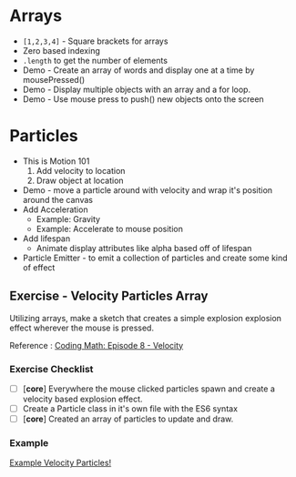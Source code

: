 # Arrays

- `[1,2,3,4]` - Square brackets for arrays
- Zero based indexing
- `.length` to get the number of elements
- Demo - Create an array of words and display one at a time by mousePressed()
- Demo - Display multiple objects with an array and a for loop.
- Demo - Use mouse press to push() new objects onto the screen

# Particles

- This is Motion 101
    1. Add velocity to location
    2. Draw object at location
- Demo - move a particle around with velocity and wrap it's position around the canvas
- Add Acceleration
    + Example: Gravity
    + Example: Accelerate to mouse position
- Add lifespan
    + Animate display attributes like alpha based off of lifespan
- Particle Emitter - to emit a collection of particles and create some kind of effect


## Exercise - Velocity Particles Array

Utilizing arrays, make a sketch that creates a simple explosion explosion effect wherever the mouse is pressed.

Reference : [Coding Math: Episode 8 - Velocity](https://youtu.be/IpN4NLDpWDY)

### Exercise Checklist

- [ ] [**core**] Everywhere the mouse clicked particles spawn and create a velocity based explosion effect.
- [ ] Create a Particle class in it's own file with the ES6 syntax
- [ ] [**core**] Created an array of particles to update and draw.

### Example

[Example Velocity Particles!](https://editor.p5js.org/Rudy.Castan/sketches/vlStdNR45)

